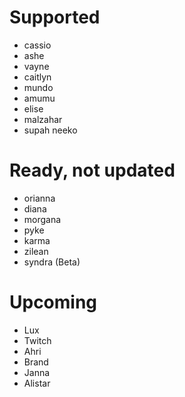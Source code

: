 # Supported
- cassio
- ashe
- vayne
- caitlyn
- mundo
- amumu
- elise
- malzahar
- supah neeko
# Ready, not updated
- orianna
- diana
- morgana
- pyke
- karma
- zilean
- syndra (Beta)
# Upcoming
- Lux
- Twitch
- Ahri
- Brand
- Janna
- Alistar 
